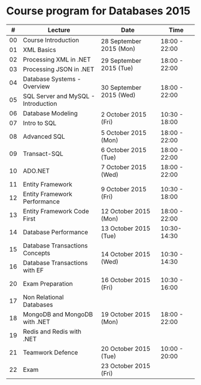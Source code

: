 # Course program for Databases 2015

<table class="table table-bordered table-striped">
    <thead>
        <tr>
            <th>#</th>
            <th>Lecture</th>
            <th>Date</th>
            <th>Time</th>
        </tr>
    </thead>
    <tbody>
        <tr>
            <td>00</td>
            <td>Course Introduction</td>
            <td rowspan="2">28 September 2015 (Mon)</td>
            <td rowspan="2">18:00 - 22:00</td>
        </tr>
        <tr>
            <td>01</td>
            <td>XML Basics</td>
        </tr>
        <tr>
            <td>02</td>
            <td>Processing XML in .NET</td>
            <td rowspan="2">29 September 2015 (Tue)</td>
            <td rowspan="2">18:00 - 22:00</td>
        </tr>
        <tr>
            <td>03</td>
            <td>Processing JSON in .NET</td>
        </tr>
        <tr>
            <td>04</td>
            <td>Database Systems - Overview</td>
            <td rowspan="2">30 September 2015 (Wed)</td>
            <td rowspan="2">18:00 - 22:00</td>
        </tr>
        <tr>
            <td>05</td>
            <td>SQL Server and MySQL - Introduction</td>
        </tr>
        <tr>
            <td>06</td>
            <td>Database Modeling</td>
            <td rowspan="2">2 October 2015 (Fri)</td>
            <td rowspan="2">10:30 - 18:00</td>
        </tr>
        <tr>
            <td>07</td>
            <td>Intro to SQL</td>
        </tr>
        <tr>
            <td>08</td>
            <td>Advanced SQL</td>
            <td>5 October 2015 (Mon)</td>
            <td>18:00 - 22:00</td>
        </tr>
        <tr>
            <td>09</td>
            <td>Transact-SQL</td>
            <td>6 October 2015 (Tue)</td>
            <td>18:00 - 22:00</td>
        </tr>
        <tr>
            <td>10</td>
            <td>ADO.NET</td>
            <td>7 October 2015 (Wed)</td>
            <td>18:00 - 22:00</td>
        </tr>
        <tr>
            <td>11</td>
            <td>Entity Framework</td>
            <td rowspan="2">9 October 2015 (Fri)</td>
            <td rowspan="2">10:30 - 18:00</td>
        </tr>
        <tr>
            <td>12</td>
            <td>Entity Framework Performance</td>
        </tr>
        <tr>
            <td>13</td>
            <td>Entity Framework Code First</td>
            <td>12 October 2015 (Mon)</td>
            <td>18:00 - 22:00</td>
        </tr>
        <tr>
            <td>14</td>
            <td>Database Performance</td>
            <td>13 October 2015 (Tue)</td>
            <td>10:30- 14:30</td>
        </tr>
        <tr>
            <td>15</td>
            <td>Database Transactions Concepts</td>
            <td rowspan="2">14 October 2015 (Wed)</td>
            <td rowspan="2">10:30 - 14:30</td>
        </tr>
        <tr>
            <td>16</td>
            <td>Database Transactions with EF</td>
        </tr>
        <tr>
            <td>20</td>
            <td>Exam Preparation</td>
            <td>16 October 2015 (Fri)</td>
            <td>10:30 - 16:00</td>
        </tr>
        <tr>
            <td>17</td>
            <td>Non Relational Databases</td>
            <td rowspan="3">19 October 2015 (Mon)</td>
            <td rowspan="3">18:00 - 22:00</td>
        </tr>
        <tr>
            <td>18</td>
            <td>MongoDB and MongoDB with .NET</td>
        </tr>
        <tr>
            <td>19</td>
            <td>Redis and Redis with .NET</td>
        </tr>
        <tr>
            <td>21</td>
            <td>Teamwork Defence</td>
            <td>20 October 2015 (Tue)</td>
            <td>10:00 - 20:00</td>
        </tr>
        <tr>
            <td>22</td>
            <td>Exam</td>
            <td>23 October 2015 (Fri)</td>
            <td></td>
        </tr>
    </tbody>
</table>
